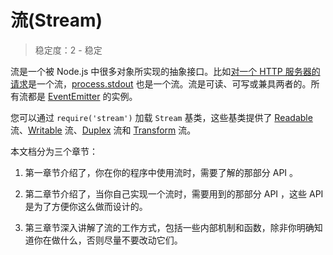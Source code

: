 # 流(Stream)

> 稳定度：2 - 稳定

流是一个被 Node.js 中很多对象所实现的抽象接口。比如[对一个 HTTP 服务器的请求](../http/class_http_IncomingMessage.md#)是一个流，[process.stdout](../process/process.md#stdout) 也是一个流。流是可读、可写或兼具两者的。所有流都是 [EventEmitter](../events/class_EventEmitter.md#) 的实例。

您可以通过 `require('stream')` 加载 `Stream` 基类，这些基类提供了 [Readable](./api_for_stream_consumers.md#class_Readable) 流、[Writable](./api_for_stream_consumers.md#class_Writable) 流、[Duplex](./api_for_stream_consumers.md#class_Duplex) 流和 [Transform](./api_for_stream_consumers.md#class_Transform) 流。

本文档分为三个章节：

1. 第一章节介绍了，你在你的程序中使用流时，需要了解的那部分 API 。

2. 第二章节介绍了，当你自己实现一个流时，需要用到的那部分 API ，这些 API 是为了方便你这么做而设计的。

3. 第三章节深入讲解了流的工作方式，包括一些内部机制和函数，除非你明确知道你在做什么，否则尽量不要改动它们。